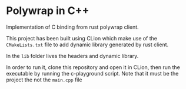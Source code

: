 # Polywrap in C++

Implementation of C binding from rust polywrap client.

This project has been built using CLion which make use of the `CMakeLists.txt` file to
add dynamic library generated by rust client.

In the `lib` folder lives the headers and dynamic library.

In order to run it, clone this repository and open it in CLion, then run the executable by running the c-playground
script. Note that it must be the project the not the `main.cpp` file